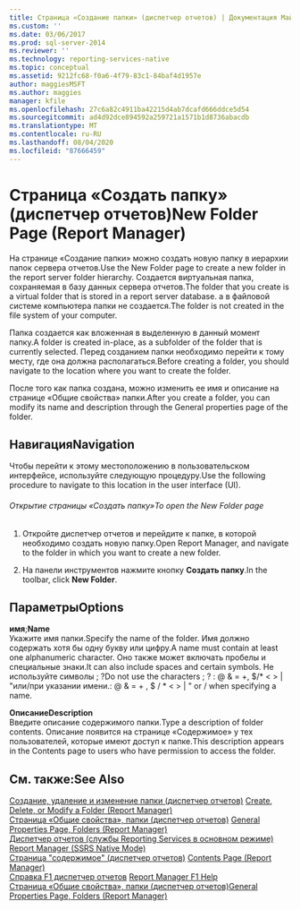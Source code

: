 ```yaml
---
title: Страница «Создание папки» (диспетчер отчетов) | Документация Майкрософт
ms.custom: ''
ms.date: 03/06/2017
ms.prod: sql-server-2014
ms.reviewer: ''
ms.technology: reporting-services-native
ms.topic: conceptual
ms.assetid: 9212fc68-f0a6-4f79-83c1-84baf4d1957e
author: maggiesMSFT
ms.author: maggies
manager: kfile
ms.openlocfilehash: 27c6a82c4911ba42215d4ab7dcafd666ddce5d54
ms.sourcegitcommit: ad4d92dce894592a259721a1571b1d8736abacdb
ms.translationtype: MT
ms.contentlocale: ru-RU
ms.lasthandoff: 08/04/2020
ms.locfileid: "87666459"
---
```

# <a name="new-folder-page-report-manager"></a><span data-ttu-id="a7909-102">Страница «Создать папку» (диспетчер отчетов)</span><span class="sxs-lookup"><span data-stu-id="a7909-102">New Folder Page (Report Manager)</span></span>
  <span data-ttu-id="a7909-103">На странице «Создание папки» можно создать новую папку в иерархии папок сервера отчетов.</span><span class="sxs-lookup"><span data-stu-id="a7909-103">Use the New Folder page to create a new folder in the report server folder hierarchy.</span></span> <span data-ttu-id="a7909-104">Создается виртуальная папка, сохраняемая в базу данных сервера отчетов.</span><span class="sxs-lookup"><span data-stu-id="a7909-104">The folder that you create is a virtual folder that is stored in a report server database.</span></span> <span data-ttu-id="a7909-105">а в файловой системе компьютера папки не создается.</span><span class="sxs-lookup"><span data-stu-id="a7909-105">The folder is not created in the file system of your computer.</span></span>  
  
 <span data-ttu-id="a7909-106">Папка создается как вложенная в выделенную в данный момент папку.</span><span class="sxs-lookup"><span data-stu-id="a7909-106">A folder is created in-place, as a subfolder of the folder that is currently selected.</span></span> <span data-ttu-id="a7909-107">Перед созданием папки необходимо перейти к тому месту, где она должна располагаться.</span><span class="sxs-lookup"><span data-stu-id="a7909-107">Before creating a folder, you should navigate to the location where you want to create the folder.</span></span>  
  
 <span data-ttu-id="a7909-108">После того как папка создана, можно изменить ее имя и описание на странице «Общие свойства» папки.</span><span class="sxs-lookup"><span data-stu-id="a7909-108">After you create a folder, you can modify its name and description through the General properties page of the folder.</span></span>  
  
## <a name="navigation"></a><span data-ttu-id="a7909-109">Навигация</span><span class="sxs-lookup"><span data-stu-id="a7909-109">Navigation</span></span>  
 <span data-ttu-id="a7909-110">Чтобы перейти к этому местоположению в пользовательском интерфейсе, используйте следующую процедуру.</span><span class="sxs-lookup"><span data-stu-id="a7909-110">Use the following procedure to navigate to this location in the user interface (UI).</span></span>  
  
###### <a name="to-open-the-new-folder-page"></a><span data-ttu-id="a7909-111">Открытие страницы «Создать папку»</span><span class="sxs-lookup"><span data-stu-id="a7909-111">To open the New Folder page</span></span>  
  
1.  <span data-ttu-id="a7909-112">Откройте диспетчер отчетов и перейдите к папке, в которой необходимо создать новую папку.</span><span class="sxs-lookup"><span data-stu-id="a7909-112">Open Report Manager, and navigate to the folder in which you want to create a new folder.</span></span>  
  
2.  <span data-ttu-id="a7909-113">На панели инструментов нажмите кнопку **Создать папку**.</span><span class="sxs-lookup"><span data-stu-id="a7909-113">In the toolbar, click **New Folder**.</span></span>  
  
## <a name="options"></a><span data-ttu-id="a7909-114">Параметры</span><span class="sxs-lookup"><span data-stu-id="a7909-114">Options</span></span>  
 <span data-ttu-id="a7909-115">**имя**;</span><span class="sxs-lookup"><span data-stu-id="a7909-115">**Name**</span></span>  
 <span data-ttu-id="a7909-116">Укажите имя папки.</span><span class="sxs-lookup"><span data-stu-id="a7909-116">Specify the name of the folder.</span></span> <span data-ttu-id="a7909-117">Имя должно содержать хотя бы одну букву или цифру.</span><span class="sxs-lookup"><span data-stu-id="a7909-117">A name must contain at least one alphanumeric character.</span></span> <span data-ttu-id="a7909-118">Оно также может включать пробелы и специальные знаки.</span><span class="sxs-lookup"><span data-stu-id="a7909-118">It can also include spaces and certain symbols.</span></span> <span data-ttu-id="a7909-119">Не используйте символы ; ?</span><span class="sxs-lookup"><span data-stu-id="a7909-119">Do not use the characters ; ?</span></span> <span data-ttu-id="a7909-120">: \@ & = +, $/\* \< > | "или/при указании имени.</span><span class="sxs-lookup"><span data-stu-id="a7909-120">: \@ & = + , $ / \* \< > | " or / when specifying a name.</span></span>  
  
 <span data-ttu-id="a7909-121">**Описание**</span><span class="sxs-lookup"><span data-stu-id="a7909-121">**Description**</span></span>  
 <span data-ttu-id="a7909-122">Введите описание содержимого папки.</span><span class="sxs-lookup"><span data-stu-id="a7909-122">Type a description of folder contents.</span></span> <span data-ttu-id="a7909-123">Описание появится на странице «Содержимое» у тех пользователей, которые имеют доступ к папке.</span><span class="sxs-lookup"><span data-stu-id="a7909-123">This description appears in the Contents page to users who have permission to access the folder.</span></span>  
  
## <a name="see-also"></a><span data-ttu-id="a7909-124">См. также:</span><span class="sxs-lookup"><span data-stu-id="a7909-124">See Also</span></span>  
 <span data-ttu-id="a7909-125">[Создание, удаление и изменение папки &#40;диспетчер отчетов&#41;](report-server/create-delete-or-modify-a-folder-report-manager.md) </span><span class="sxs-lookup"><span data-stu-id="a7909-125">[Create, Delete, or Modify a Folder &#40;Report Manager&#41;](report-server/create-delete-or-modify-a-folder-report-manager.md) </span></span>  
 <span data-ttu-id="a7909-126">[Страница «Общие свойства», папки &#40;диспетчер отчетов&#41;](../../2014/reporting-services/general-properties-page-folders-report-manager.md) </span><span class="sxs-lookup"><span data-stu-id="a7909-126">[General Properties Page, Folders &#40;Report Manager&#41;](../../2014/reporting-services/general-properties-page-folders-report-manager.md) </span></span>  
 <span data-ttu-id="a7909-127">[Диспетчер отчетов (службы Reporting Services в основном режиме)](../../2014/reporting-services/report-manager-ssrs-native-mode.md) </span><span class="sxs-lookup"><span data-stu-id="a7909-127">[Report Manager  &#40;SSRS Native Mode&#41;](../../2014/reporting-services/report-manager-ssrs-native-mode.md) </span></span>  
 <span data-ttu-id="a7909-128">[Страница "содержимое" &#40;диспетчер отчетов&#41;](../../2014/reporting-services/contents-page-report-manager.md) </span><span class="sxs-lookup"><span data-stu-id="a7909-128">[Contents Page &#40;Report Manager&#41;](../../2014/reporting-services/contents-page-report-manager.md) </span></span>  
 <span data-ttu-id="a7909-129">[Справка F1 диспетчер отчетов](../../2014/reporting-services/report-manager-f1-help.md) </span><span class="sxs-lookup"><span data-stu-id="a7909-129">[Report Manager F1 Help](../../2014/reporting-services/report-manager-f1-help.md) </span></span>  
 [<span data-ttu-id="a7909-130">Страница «Общие свойства», папки &#40;диспетчер отчетов&#41;</span><span class="sxs-lookup"><span data-stu-id="a7909-130">General Properties Page, Folders &#40;Report Manager&#41;</span></span>](../../2014/reporting-services/general-properties-page-folders-report-manager.md)  
  
  
